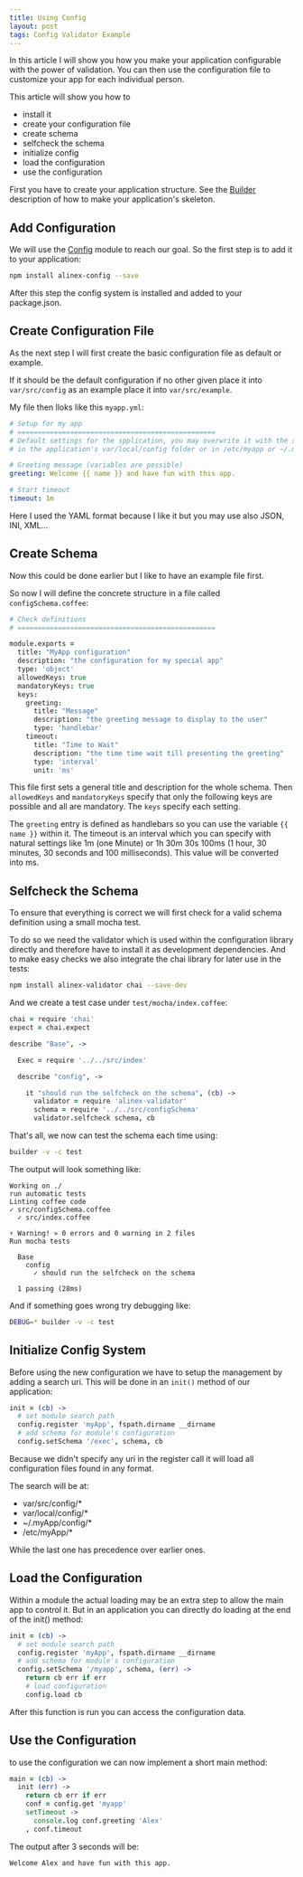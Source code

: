 ```yaml
---
title: Using Config
layout: post
tags: Config Validator Example
---
```


In this article I will show you how you make your application configurable with
the power of validation. You can then use the configuration file to customize
your app for each individual person.

This article will show you how to

- install it
- create your configuration file
- create schema
- selfcheck the schema
- initialize config
- load the configuration
- use the configuration

First you have to create your application structure. See the
[Builder](/2015/06/27/builder.html) description of how to make your application's
skeleton.

Add Configuration
------------------------------------------------------------------

We will use the [Config](https://alinex.github.io/node-config) module to reach
our goal. So the first step is to add it to your application:

``` bash
npm install alinex-config --save
```

After this step the config system is installed and added to your package.json.


Create Configuration File
------------------------------------------------------------------
As the next step I will first create the basic configuration file as default
or example.

If it should be the default configuration if no other given place it into
`var/src/config` as an example place it into `var/src/example`.

My file then lloks like this `myapp.yml`:

``` yaml
# Setup for my app
# =================================================
# Default settings for the spplication, you may overwrite it with the settings
# in the application's var/local/config folder or in /etc/myapp or ~/.myapp.

# Greeting message (variables are possible)
greeting: Welcome {{ name }} and have fun with this app.

# Start timeout
timeout: 1m
```

Here I used the YAML format because I like it but you may use also JSON, INI, XML...


Create Schema
------------------------------------------------------------------

Now this could be done earlier but I like to have an example file first.

So now I will define the concrete structure in a file called `configSchema.coffee`:

``` coffee
# Check definitions
# =================================================

module.exports =
  title: "MyApp configuration"
  description: "the configuration for my special app"
  type: 'object'
  allowedKeys: true
  mandatoryKeys: true
  keys:
    greeting:
      title: "Message"
      description: "the greeting message to display to the user"
      type: 'handlebar'
    timeout:
      title: "Time to Wait"
      description: "the time time wait till presenting the greeting"
      type: 'interval'
      unit: 'ms'
```

This file first sets a general title and description for the whole schema. Then
`allowedKeys` and `mandatoryKeys` specify that only the following keys are possible
and all are mandatory. The `keys` specify each setting.

The `greeting` entry is defined as handlebars so you can use the variable
`{{ name }}` within it.
The timeout is an interval which you can specify with natural settings like
1m (one Minute) or 1h 30m 30s 100ms (1 hour, 30 minutes, 30 seconds and 100 milliseconds).
This value will be converted into ms.


Selfcheck the Schema
------------------------------------------------------------------

To ensure that everything is correct we will first check for a valid schema definition
using a small mocha test.

To do so we need the validator which is used within the configuration library directly
and therefore have to install it as development dependencies. And to make easy
checks we also integrate the chai library for later use in the tests:

``` bash
npm install alinex-validator chai --save-dev
```

And we create a test case under `test/mocha/index.coffee`:

``` coffee
chai = require 'chai'
expect = chai.expect

describe "Base", ->

  Exec = require '../../src/index'

  describe "config", ->

    it "should run the selfcheck on the schema", (cb) ->
      validator = require 'alinex-validator'
      schema = require '../../src/configSchema'
      validator.selfcheck schema, cb
```

That's all, we now can test the schema each time using:

``` bash
builder -v -c test
```

The output will look something like:
``` text
Working on ./
run automatic tests
Linting coffee code
✓ src/configSchema.coffee
  ✓ src/index.coffee

⚡ Warning! » 0 errors and 0 warning in 2 files
Run mocha tests

  Base
    config
      ✓ should run the selfcheck on the schema

  1 passing (28ms)
```

And if something goes wrong try debugging like:

``` bash
DEBUG=* builder -v -c test
```


Initialize Config System
------------------------------------------------------------------

Before using the new configuration we have to setup the management by adding a
search uri. This will be done in an `init()` method of our application:

``` coffee
init = (cb) ->
  # set module search path
  config.register 'myApp', fspath.dirname __dirname
  # add schema for module's configuration
  config.setSchema '/exec', schema, cb
```

Because we didn't specify any uri in the register call it will load all
configuration files found in any format.

The search will be at:

- var/src/config/*
- var/local/config/*
- ~/.myApp/config/*
- /etc/myApp/*

While the last one has precedence over earlier ones.


Load the Configuration
------------------------------------------------------------------

Within a module the actual loading may be an extra step to allow the main app
to control it. But in an application you can directly do loading at the end of the
init() method:

``` coffee
init = (cb) ->
  # set module search path
  config.register 'myApp', fspath.dirname __dirname
  # add schema for module's configuration
  config.setSchema '/myapp', schema, (err) ->
    return cb err if err
    # load configuration
    config.load cb
```

After this function is run you can access the configuration data.


Use the Configuration
------------------------------------------------------------------

to use the configuration we can now implement a short main method:

``` coffee
main = (cb) ->
  init (err) ->
    return cb err if err
    conf = config.get 'myapp'
    setTimeout ->
      console.log conf.greeting 'Alex'
    , conf.timeout
```

The output after 3 seconds will be:

``` text
Welcome Alex and have fun with this app.
```

